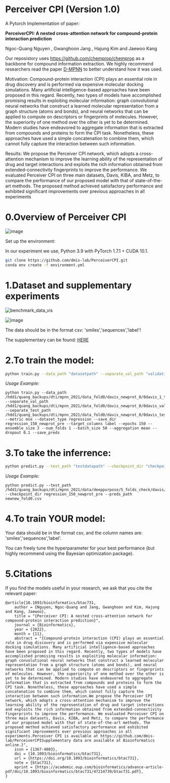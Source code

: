 # Perceiver CPI (Version 1.0)
A Pytorch Implementation of paper:

**PerceiverCPI: A nested cross-attention network for compound-protein interaction prediction**

Ngoc-Quang Nguyen , Gwanghoon Jang , Hajung Kim and Jaewoo Kang

Our reposistory uses https://github.com/chemprop/chemprop as a backbone for compound information extraction.
We highly recommend researchers read the paper [D-MPNN](https://pubs.acs.org/doi/abs/10.1021/acs.jcim.9b00237) to better understand how it was used. 

Motivation: Compound-protein interaction (CPI) plays an essential role in drug discovery and is
performed via expensive molecular docking simulations. Many artificial intelligence-based approaches
have been proposed in this regard. Recently, two types of models have accomplished promising results in
exploiting molecular information: graph convolutional neural networks that construct a learned molecular
representation from a graph structure (atoms and bonds), and neural networks that can be applied to
compute on descriptors or fingerprints of molecules. However, the superiority of one method over the
other is yet to be determined. Modern studies have endeavored to aggregate information that is extracted
from compounds and proteins to form the CPI task. Nonetheless, these approaches have used a simple
concatenation to combine them, which cannot fully capture the interaction between such information.

Results: We propose the Perceiver CPI network, which adopts a cross-attention mechanism to improve
the learning ability of the representation of drug and target interactions and exploits the rich information
obtained from extended-connectivity fingerprints to improve the performance. We evaluated Perceiver CPI
on three main datasets, Davis, KIBA, and Metz, to compare the performance of our proposed model with
that of state-of-the-art methods. The proposed method achieved satisfactory performance and exhibited
significant improvements over previous approaches in all experiments

# 0.**Overview of Perceiver CPI**

![image](https://user-images.githubusercontent.com/32150689/169429361-cee1031f-fef3-43a6-9220-943fa21de233.png)


Set up the environment:

In our experiment we use, Python 3.9 with PyTorch 1.7.1 + CUDA 10.1.

```bash
git clone https://github.com/dmis-lab/PerceiverCPI.git
conda env create -f environment.yml
```

# 1.**Dataset and supplementary experiments**
![benchmark_data_vis](https://user-images.githubusercontent.com/32150689/167998111-f73c2fee-3ea4-49d4-8f60-8338e0acca00.PNG)


![image](https://user-images.githubusercontent.com/32150689/163341766-3115ffa6-0cfe-437e-be75-670de1b4da43.png)

The data should be in the format csv: 'smiles','sequences','label'!

The supplementary can be found: [HERE](https://drive.google.com/file/d/1xhkhgqjUXa7q3WSpwi9orr-wbNbHPlwz/view?usp=sharing)


# 2.**To train the model:**
```bash
python train.py --data_path "datasetpath" --separate_val_path "validationpath" --separate_test_path "testpath" --metric mse --dataset_type regression --save_dir "checkpointpath" --target_columns label
```
_Usage Example:_
~~~
python train.py --data_path /hdd1/quang_backups/dti/mpnn_2021/data_fold0/davis_newprot_0/0davis_1_train_newprot.csv --separate_val_path /hdd1/quang_backups/dti/mpnn_2021/data_fold0/davis_newprot_0/0davis_val_newprot.csv --separate_test_path /hdd1/quang_backups/dti/mpnn_2021/data_fold0/davis_newprot_0/0davis_test_newprot.csv --metric mse --dataset_type regression --save_dir regression_150_newprot_pre --target_columns label --epochs 150 --ensemble_size 3 --num_folds 1 --batch_size 50 --aggregation mean --dropout 0.1 --save_preds
~~~
# 3.**To take the inferrence:**
```bash
python predict.py --test_path "testdatapath" --checkpoint_dir "checkpointpath" --preds_path "predictionpath.csv"
```
_Usage Example:_
~~~
python predict.py --test_path /hdd1/quang_backups/dti/mpnn_2021/data/deeppurpose/5_folds_check/davis/newnew/fold0/0davis_test_newprot.csv --checkpoint_dir regression_150_newprot_pre --preds_path newnew_fold0.csv
~~~
# 4.**To train YOUR model:**

Your data should be in the format csv, and the column names are: 'smiles','sequences','label'.

You can freely tune the hyperparameter for your best performance (but highly recommend using the Bayesian optimization package).

# 5.**Citations**
If you find the models useful in your research, we ask that you cite the relevant paper:

~~~
@article{10.1093/bioinformatics/btac731,
    author = {Nguyen, Ngoc-Quang and Jang, Gwanghoon and Kim, Hajung and Kang, Jaewoo},
    title = "{Perceiver CPI: A nested cross-attention network for compound-protein interaction prediction}",
    journal = {Bioinformatics},
    year = {2022},
    month = {11},
    abstract = "{Compound-protein interaction (CPI) plays an essential role in drug discovery and is performed via expensive molecular docking simulations. Many artificial intelligence-based approaches have been proposed in this regard. Recently, two types of models have accomplished promising results in exploiting molecular information: graph convolutional neural networks that construct a learned molecular representation from a graph structure (atoms and bonds), and neural networks that can be applied to compute on descriptors or fingerprints of molecules. However, the superiority of one method over the other is yet to be determined. Modern studies have endeavored to aggregate information that is extracted from compounds and proteins to form the CPI task. Nonetheless, these approaches have used a simple concatenation to combine them, which cannot fully capture the interaction between such information.We propose the Perceiver CPI network, which adopts a cross-attention mechanism to improve the learning ability of the representation of drug and target interactions and exploits the rich information obtained from extended-connectivity fingerprints to improve the performance. We evaluated Perceiver CPI on three main datasets, Davis, KIBA, and Metz, to compare the performance of our proposed model with that of state-of-the-art methods. The proposed method achieved satisfactory performance and exhibited significant improvements over previous approaches in all experiments.Perceiver CPI is available at https://github.com/dmis-lab/PerceiverCPISupplementary data are available at Bioinformatics online.}",
    issn = {1367-4803},
    doi = {10.1093/bioinformatics/btac731},
    url = {https://doi.org/10.1093/bioinformatics/btac731},
    note = {btac731},
    eprint = {https://academic.oup.com/bioinformatics/advance-article-pdf/doi/10.1093/bioinformatics/btac731/47214739/btac731.pdf},
}
~~~
